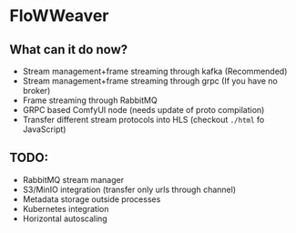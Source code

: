 # FloWWeaver

## What can it do now?
- Stream management+frame streaming through kafka (Recommended)
- Stream management+frame streaming through grpc (If you have no broker)
- Frame streaming through RabbitMQ
- GRPC based ComfyUI node (needs update of proto compilation)
- Transfer different stream protocols into HLS (checkout `./html` fo JavaScript)

## TODO:
- RabbitMQ stream manager
- S3/MinIO integration (transfer only urls through channel)
- Metadata storage outside processes
- Kubernetes integration
- Horizontal autoscaling
